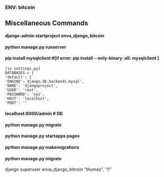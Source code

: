 ### ENV: bitcoin 
## Miscellaneous Commands
#### django-admin startproject enva_django_bitcoin
#### python manage.py runserver
#### pip install mysqlclient #[if error: pip install --only-binary :all: mysqlclient ]
	[in settings.py]
	DATABASES = { 
	'default': { 
	'ENGINE': django.db.backends.mysql',
	'NAME': 'djangoproject',
	'USER': 'root',
	'PASSWORD': 'xyz',
	'HOST': 'localhost',
	'PORT': ''
#### localhost:8000/admin # DB
#### python manage.py migrate
#### python manage.py startapps pages
#### python manage.py makemigrations 
#### python manage.py migrate

django superuser enva_django_bitcoin
"thomas", "!!"